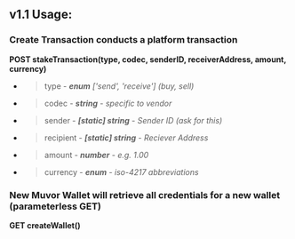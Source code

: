 ## v1.1 Usage: 

### Create Transaction conducts a platform transaction 
**POST stakeTransaction(type, codec, senderID, receiverAddress, amount, currency)** 

- > type - ***enum*** _['send', 'receive'] (buy, sell)_
- > codec - ***string*** - _specific to vendor_
- > sender - ***[static] string*** - _Sender ID (ask for this)_
- > recipient - ***[static] string*** - _Reciever Address_
- > amount - ***number*** - _e.g. 1.00_
- > currency - ***enum*** - _iso-4217 abbreviations_

### New Muvor Wallet will retrieve all credentials for a new wallet (parameterless GET)
**GET createWallet()**